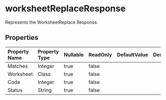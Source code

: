 # **worksheetReplaceResponse**

Represents the WorksheetReplace Response. 

## **Properties**

| Property Name | Property Type | Nullable |  ReadOnly | DefaultValue | Description | 
| :- | :- | :- |:- |  :- | :- |
|Matches|Integer|true|false |  ||
|Worksheet|Class|true|false |  ||
|Code|Integer|true|false |  ||
|Status|String|true|false |  ||

